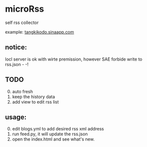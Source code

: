 microRss
========

self rss collector 

example: [tangkikodo.sinaapp.com](http://tangkikodo.sinaapp.com)


## notice:

locl server is ok with wirte premission, however SAE forbide write to rss.json - -!

## TODO
0. auto fresh
0. keep the history data
0. add view to edit rss list 

## usage:

0. edit blogs.yml to add desired rss xml address
0. run feed.py, it will update the rss.json
0. open the index.html and see what's new.